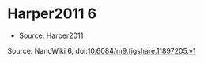 <a name="material" />

# Harper2011 6
<script type="application/ld+json">
  {
    "@context": "https://schema.org/",
    "@type": "ChemicalSubstance",
    "@id": "https://egonw.github.io/nanowiki/nanowiki96.html#material",
    "http://purl.org/dc/terms/conformsTo":
      {
        "@type": "CreativeWork",
        "@id": "https://bioschemas.org/profiles/ChemicalSubstance/0.4-RELEASE/"
      },
    "identfier": "96",
    "name": "Harper2011 6",
    "url": "https://egonw.github.io/nanowiki/nanowiki96.html#material",
    "sameAs": "http://127.0.0.1/mediawiki/index.php/Special:URIResolver/Harper2011_6"
  }
</script>


* Source: [Harper2011](Harper2011.md)


Source: NanoWiki 6, doi:[10.6084/m9.figshare.11897205.v1](https://doi.org/10.6084/m9.figshare.11897205.v1)
